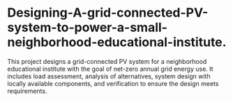# Designing-A-grid-connected-PV-system-to-power-a-small-neighborhood-educational-institute.
This project designs a grid-connected PV system for a neighborhood educational institute with the goal of net-zero annual grid energy use. It includes load assessment, analysis of alternatives, system design with locally available components, and verification to ensure the design meets requirements.
